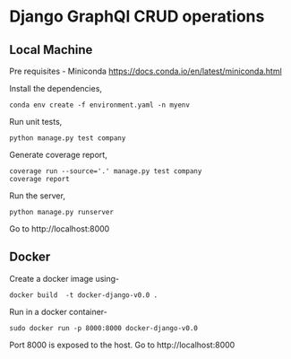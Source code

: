 # Django GraphQl CRUD operations


## Local Machine

Pre requisites - Miniconda
https://docs.conda.io/en/latest/miniconda.html

Install the dependencies,

```
conda env create -f environment.yaml -n myenv
```
Run unit tests,
```
python manage.py test company
```

Generate coverage report,
```
coverage run --source='.' manage.py test company
coverage report
```

Run the server,
```
python manage.py runserver
```
Go to http://localhost:8000

## Docker

Create a docker image using-

```
docker build  -t docker-django-v0.0 .
```

Run in a docker container-

```
sudo docker run -p 8000:8000 docker-django-v0.0
```

Port 8000 is exposed to the host. Go to http://localhost:8000


